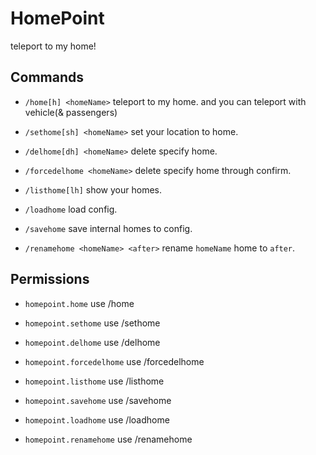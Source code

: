# HomePoint
teleport to my home!

## Commands

* `/home[h] <homeName>`
teleport to my home. and you can teleport with vehicle(& passengers)

* `/sethome[sh] <homeName>`
set your location to home.

* `/delhome[dh] <homeName>`
delete specify home.

* `/forcedelhome <homeName>`
delete specify home through confirm.

* `/listhome[lh]`
show your homes.

* `/loadhome`
load config.

* `/savehome`
save internal homes to config.

* `/renamehome <homeName> <after>`
rename `homeName` home to `after`.

## Permissions

* `homepoint.home`
use /home

* `homepoint.sethome`
use /sethome

* `homepoint.delhome`
use /delhome

* `homepoint.forcedelhome`
use /forcedelhome

* `homepoint.listhome`
use /listhome

* `homepoint.savehome`
use /savehome

* `homepoint.loadhome`
use /loadhome

* `homepoint.renamehome`
use /renamehome
